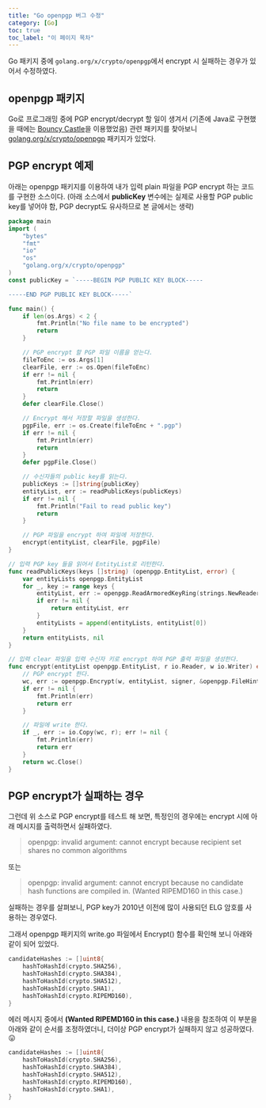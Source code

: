 ```yaml
---
title: "Go openpgp 버그 수정"
category: [Go]
toc: true
toc_label: "이 페이지 목차"
---
```


Go 패키지 중에 `golang.org/x/crypto/openpgp`에서 encrypt 시 실패하는 경우가 있어서 수정하였다.

## openpgp 패키지
Go로 프로그래밍 중에 PGP encrypt/decrypt 할 일이 생겨서 (기존에 Java로 구현했을 때에는 [Bouncy Castle](https://www.bouncycastle.org/)을 이용했었음) 관련 패키지를 찾아보니 [golang.org/x/crypto/openpgp](https://pkg.go.dev/golang.org/x/crypto/openpgp) 패키지가 있었다.

## PGP encrypt 예제
아래는 openpgp 패키지를 이용하여 내가 입력 plain 파일을 PGP encrypt 하는 코드를 구현한 소스이다. (아래 소스에서 **publicKey** 변수에는 실제로 사용할 PGP public key를 넣어야 함, PGP decrypt도 유사하므로 본 글에서는 생략)
```go
package main
import (
    "bytes"
    "fmt"
    "io"
    "os"
    "golang.org/x/crypto/openpgp"
)
const publicKey = `-----BEGIN PGP PUBLIC KEY BLOCK-----

-----END PGP PUBLIC KEY BLOCK-----`

func main() {
    if len(os.Args) < 2 {
        fmt.Println("No file name to be encrypted")
        return
    }

    // PGP encrypt 할 PGP 파일 이름을 얻는다.
    fileToEnc := os.Args[1]
    clearFile, err := os.Open(fileToEnc)
    if err != nil {
        fmt.Println(err)
        return
    }
    defer clearFile.Close()

    // Encrypt 해서 저장할 파일을 생성한다.
    pgpFile, err := os.Create(fileToEnc + ".pgp")
    if err != nil {
        fmt.Println(err)
        return
    }
    defer pgpFile.Close()

    // 수신자들의 public key를 읽는다.
    publicKeys := []string{publicKey}
    entityList, err := readPublicKeys(publicKeys)
    if err != nil {
        fmt.Println("Fail to read public key")
        return
    }

    // PGP 파일을 encrypt 하여 파일에 저장한다.
    encrypt(entityList, clearFile, pgpFile)
}

// 입력 PGP key 들을 읽어서 EntityList로 리턴한다.
func readPublicKeys(keys []string) (openpgp.EntityList, error) {
    var entityLists openpgp.EntityList
    for _, key := range keys {
        entityList, err := openpgp.ReadArmoredKeyRing(strings.NewReader(key))
        if err != nil {
            return entityList, err
        }
        entityLists = append(entityLists, entityList[0])
    }
    return entityLists, nil
}

// 입력 clear 파일을 입력 수신자 키로 encrypt 하여 PGP 출력 파일을 생성한다.
func encrypt(entityList openpgp.EntityList, r io.Reader, w io.Writer) error {
    // PGP encrypt 한다.
    wc, err := openpgp.Encrypt(w, entityList, signer, &openpgp.FileHints{IsBinary: true}, nil)
    if err != nil {
        fmt.Println(err)
        return err
    }

    // 파일에 write 한다.
    if _, err := io.Copy(wc, r); err != nil {
        fmt.Println(err)
        return err
    }
    return wc.Close()
}
```

## PGP encrypt가 실패하는 경우
그런데 위 소스로 PGP encrypt를 테스트 해 보면, 특정인의 경우에는 encrypt 시에 아래 메시지를 출력하면서 실패하였다.
> openpgp: invalid argument: cannot encrypt because recipient set shares no common algorithms  

또는  
> openpgp: invalid argument: cannot encrypt because no candidate hash functions are compiled in. (Wanted RIPEMD160 in this case.)

실패하는 경우를 살펴보니, PGP key가 2010년 이전에 많이 사용되던 ELG 암호를 사용하는 경우였다.  

그래서 openpgp 패키지의 write.go 파일에서 Encrypt() 함수를 확인해 보니 아래와 같이 되어 있었다.
```go
candidateHashes := []uint8{
    hashToHashId(crypto.SHA256),
    hashToHashId(crypto.SHA384),
    hashToHashId(crypto.SHA512),
    hashToHashId(crypto.SHA1),
    hashToHashId(crypto.RIPEMD160),
}
```

에러 메시지 중에서 **(Wanted RIPEMD160 in this case.)** 내용을 참조하여 이 부분을 아래와 같이 순서를 조정하였더니, 더이상 PGP encrypt가 실패하지 않고 성공하였다. 😛
```go
candidateHashes := []uint8{
    hashToHashId(crypto.SHA256),
    hashToHashId(crypto.SHA384),
    hashToHashId(crypto.SHA512),
    hashToHashId(crypto.RIPEMD160),
    hashToHashId(crypto.SHA1),
}
```
